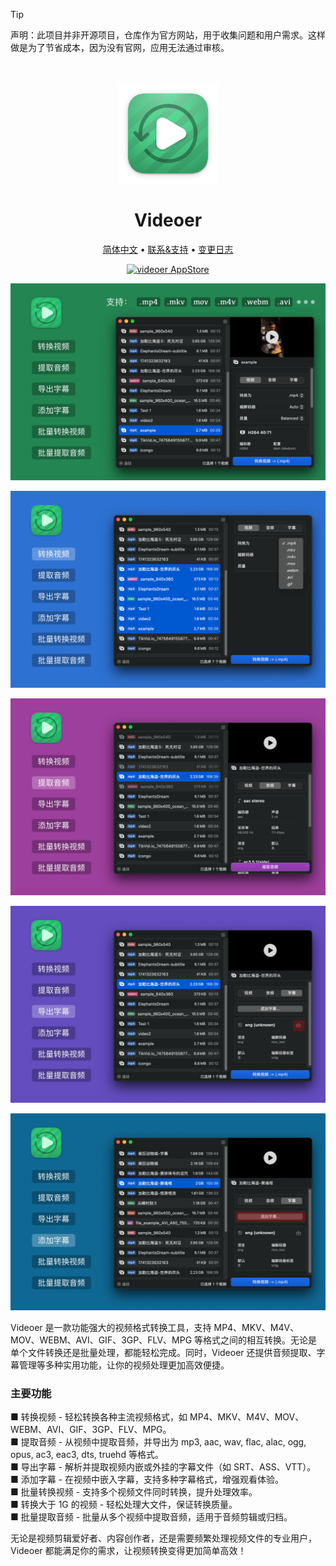 <!--idoc:ignore:start-->
> [!TIP]
> 声明：此项目并非开源项目，仓库作为官方网站，用于收集问题和用户需求。这样做是为了节省成本，因为没有官网，应用无法通过审核。
<!--idoc:ignore:end-->

<div align="center">
  <br />
  <br />
  <img src="./assets/logo.png" width="160" height="160">
  <h1>
    Videoer
  </h1>
  <!--rehype:style=border: 0;-->
  <p>
    <a href="./README.zh.md">简体中文</a> • 
    <a target="_blank" href="https://github.com/jaywcjlove/videoer/issues/new?template=bug_report_cn.yml">联系&支持</a> • 
    <a href="https://github.com/jaywcjlove/videoer/releases">变更日志</a>
  </p>
  <p>
    <a target="_blank" href="https://apps.apple.com/app/videoer/6742680573" title="videoer for macOS">
      <img alt="videoer AppStore" src="https://jaywcjlove.github.io/sb/download/macos.svg" height="51">
    </a>
  </p>
</div>

![Videoer 1](./assets/screenshots-1-cn.png)

![Videoer 2](./assets/screenshots-2-cn.png)

![Videoer 3](./assets/screenshots-3-cn.png)

![Videoer 4](./assets/screenshots-4-cn.png)

![Videoer 5](./assets/screenshots-5-cn.png)

Videoer 是一款功能强大的视频格式转换工具，支持 MP4、MKV、M4V、MOV、WEBM、AVI、GIF、3GP、FLV、MPG 等格式之间的相互转换。无论是单个文件转换还是批量处理，都能轻松完成。同时，Videoer 还提供音频提取、字幕管理等多种实用功能，让你的视频处理更加高效便捷。

### 主要功能

■ 转换视频 - 轻松转换各种主流视频格式，如 MP4、MKV、M4V、MOV、WEBM、AVI、GIF、3GP、FLV、MPG。  
■ 提取音频 - 从视频中提取音频，并导出为 mp3, aac, wav, flac, alac, ogg, opus, ac3, eac3, dts, truehd 等格式。  
■ 导出字幕 - 解析并提取视频内嵌或外挂的字幕文件（如 SRT、ASS、VTT）。  
■ 添加字幕 - 在视频中嵌入字幕，支持多种字幕格式，增强观看体验。  
■ 批量转换视频 - 支持多个视频文件同时转换，提升处理效率。  
■ 转换大于 1G 的视频 - 轻松处理大文件，保证转换质量。  
■ 批量提取音频 - 批量从多个视频中提取音频，适用于音频剪辑或归档。  

无论是视频剪辑爱好者、内容创作者，还是需要频繁处理视频文件的专业用户，Videoer 都能满足你的需求，让视频转换变得更加简单高效！


<!--version: v1.0.0-->